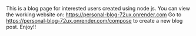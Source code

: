 This is a blog page for interested users created using node js.
You can view the working website on: https://personal-blog-72ux.onrender.com
Go to https://personal-blog-72ux.onrender.com/compose to create a new blog post.
Enjoy!!